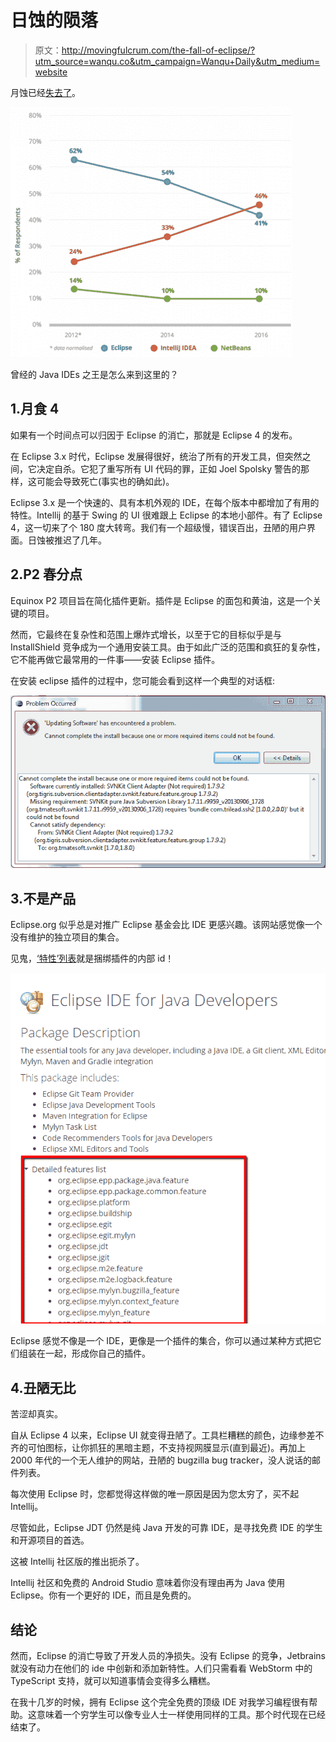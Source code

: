 # 日蚀的陨落

> 原文：<http://movingfulcrum.com/the-fall-of-eclipse/?utm_source=wanqu.co&utm_campaign=Wanqu+Daily&utm_medium=website>

月蚀已经[失去了](https://zeroturnaround.com/rebellabs/java-tools-and-technologies-landscape-2016-trends/)。

![](img/d1d15b0e0d146dac29b628a09e890008.png)

曾经的 Java IDEs 之王是怎么来到这里的？

## 1.月食 4

如果有一个时间点可以归因于 Eclipse 的消亡，那就是 Eclipse 4 的发布。

在 Eclipse 3.x 时代，Eclipse 发展得很好，统治了所有的开发工具，但突然之间，它决定自杀。它犯了重写所有 UI 代码的罪，正如 Joel Spolsky 警告的那样，这可能会导致死亡(事实也的确如此)。

Eclipse 3.x 是一个快速的、具有本机外观的 IDE，在每个版本中都增加了有用的特性。Intellij 的基于 Swing 的 UI 很难跟上 Eclipse 的本地小部件。有了 Eclipse 4，这一切来了个 180 度大转弯。我们有一个超级慢，错误百出，丑陋的用户界面。日蚀被推迟了几年。

## 2.P2 春分点

Equinox P2 项目旨在简化插件更新。插件是 Eclipse 的面包和黄油，这是一个关键的项目。

然而，它最终在复杂性和范围上爆炸式增长，以至于它的目标似乎是与 InstallShield 竞争成为一个通用安装工具。由于如此广泛的范围和疯狂的复杂性，它不能再做它最常用的一件事——安装 Eclipse 插件。

在安装 eclipse 插件的过程中，您可能会看到这样一个典型的对话框:

![](img/f6494c9bdc057d8bffcb8813354cbcc2.png)

## 3.不是产品

Eclipse.org 似乎总是对推广 Eclipse 基金会比 IDE 更感兴趣。该网站感觉像一个没有维护的独立项目的集合。

见鬼，[‘特性’列表](https://www.eclipse.org/downloads/packages/eclipse-ide-java-developers/neonr)就是捆绑插件的内部 id！

![](img/c1e436691d64a168dd9a8130dc9bd8bb.png)

Eclipse 感觉不像是一个 IDE，更像是一个插件的集合，你可以通过某种方式把它们组装在一起，形成你自己的插件。

## 4.丑陋无比

苦涩却真实。

自从 Eclipse 4 以来，Eclipse UI 就变得丑陋了。工具栏糟糕的颜色，边缘参差不齐的可怕图标，让你抓狂的黑暗主题，不支持视网膜显示(直到最近)。再加上 2000 年代的一个无人维护的网站，丑陋的 bugzilla bug tracker，没人说话的邮件列表。

每次使用 Eclipse 时，您都觉得这样做的唯一原因是因为您太穷了，买不起 Intellij。

尽管如此，Eclipse JDT 仍然是纯 Java 开发的可靠 IDE，是寻找免费 IDE 的学生和开源项目的首选。

这被 Intellij 社区版的推出扼杀了。

Intellij 社区和免费的 Android Studio 意味着你没有理由再为 Java 使用 Eclipse。你有一个更好的 IDE，而且是免费的。

## 结论

然而，Eclipse 的消亡导致了开发人员的净损失。没有 Eclipse 的竞争，Jetbrains 就没有动力在他们的 ide 中创新和添加新特性。人们只需看看 WebStorm 中的 TypeScript 支持，就可以知道事情会变得多么糟糕。

在我十几岁的时候，拥有 Eclipse 这个完全免费的顶级 IDE 对我学习编程很有帮助。这意味着一个穷学生可以像专业人士一样使用同样的工具。那个时代现在已经结束了。